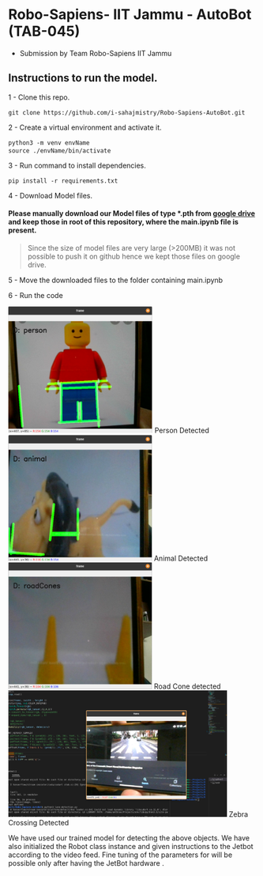 # Robo-Sapiens- IIT Jammu - AutoBot  (TAB-045)

 - Submission by Team Robo-Sapiens IIT Jammu


## Instructions to run the model.


1 - Clone this repo.
```
git clone https://github.com/i-sahajmistry/Robo-Sapiens-AutoBot.git
```
2 - Create a virtual environment and activate it.
```
python3 -m venv envName
source ./envName/bin/activate
```
3 - Run command to install dependencies.
```
pip install -r requirements.txt
```
4 - Download Model files.
#### Please manually download our Model files of type *.pth from [google drive](https://drive.google.com/drive/folders/11R1dtkgiS13rvqz99jDr5cWBxbvjurrT?usp=sharing) and keep those in root of this repository, where the main.ipynb file is present.
> Since the size of model files are very large (>200MB) it was not possible to push it on github hence we kept those files on google drive.

5 - Move the downloaded files to the folder containing main.ipynb

6 - Run the code

<img src="./images/person.png" height="256">
Person Detected
<img src="./images/animal.png" height="256">
Animal Detected
<img src="./images/roadcone.png" height="256">
Road Cone detected
<img src="./images/zebra.png" height="256">
Zebra Crossing Detected

We have used our trained model for detecting the above objects. We have also initialized the Robot class instance and given instructions to the Jetbot according to the video feed.
Fine tuning of the parameters for will be possible only after having the JetBot hardware .
